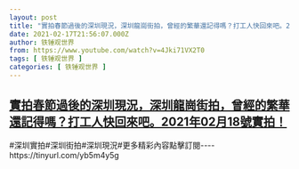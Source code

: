```yaml
---
layout: post
title: "實拍春節過後的深圳現況，深圳龍崗街拍，曾經的繁華還記得嗎？打工人快回來吧。2021年02月18號實拍！"
date: 2021-02-17T21:56:07.000Z
author: 铁锤观世界
from: https://www.youtube.com/watch?v=4Jki71VX2T0
tags: [ 铁锤观世界 ]
categories: [ 铁锤观世界 ]
---
```

<!--1613598967000-->
[實拍春節過後的深圳現況，深圳龍崗街拍，曾經的繁華還記得嗎？打工人快回來吧。2021年02月18號實拍！](https://www.youtube.com/watch?v=4Jki71VX2T0)
------

<div>
#深圳實拍#深圳街拍#深圳現況#更多精彩內容點擊訂閱----https://tinyurl.com/yb5m4y5g
</div>

